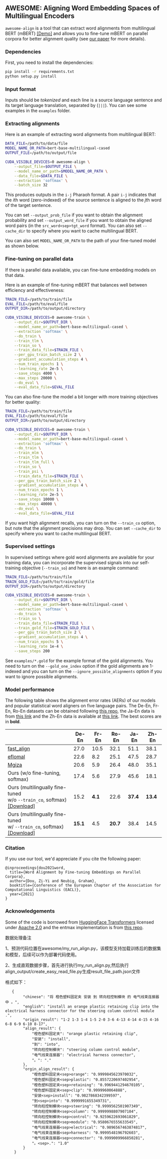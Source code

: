 ## AWESOME: Aligning Word Embedding Spaces of Multilingual Encoders

`awesome-align` is a tool that can extract word alignments from multilingual BERT (mBERT) [[Demo]](https://colab.research.google.com/drive/1205ubqebM0OsZa1nRgbGJBtitgHqIVv6?usp=sharing) and allows you to fine-tune mBERT on parallel corpora for better alignment quality (see [our paper](https://arxiv.org/abs/2101.08231) for more details).

### Dependencies

First, you need to install the dependencies:

```bash
pip install -r requirements.txt
python setup.py install
```

### Input format

Inputs should be *tokenized* and each line is a source language sentence and its target language translation, separated by (` ||| `). You can see some examples in the `examples` folder.

### Extracting alignments

Here is an example of extracting word alignments from multilingual BERT:

```bash
DATA_FILE=/path/to/data/file
MODEL_NAME_OR_PATH=bert-base-multilingual-cased
OUTPUT_FILE=/path/to/output/file

CUDA_VISIBLE_DEVICES=0 awesome-align \
    --output_file=$OUTPUT_FILE \
    --model_name_or_path=$MODEL_NAME_OR_PATH \
    --data_file=$DATA_FILE \
    --extraction 'softmax' \
    --batch_size 32
```

This produces outputs in the `i-j` Pharaoh format. A pair `i-j` indicates that the <i>i</i>th word (zero-indexed) of the source sentence is aligned to the <i>j</i>th word of the target sentence. 

You can set `--output_prob_file` if you want to obtain the alignment probability and set `--output_word_file` if you want to obtain the aligned word pairs (in the `src_word<sep>tgt_word` format). You can also set `--cache_dir` to specify where you want to cache multilingual BERT.

You can also set `MODEL_NAME_OR_PATH` to the path of your fine-tuned model as shown below.

### Fine-tuning on parallel data

If there is parallel data available, you can fine-tune embedding models on that data.

Here is an example of fine-tuning mBERT that balances well between efficiency and effectiveness:

```bash
TRAIN_FILE=/path/to/train/file
EVAL_FILE=/path/to/eval/file
OUTPUT_DIR=/path/to/output/directory

CUDA_VISIBLE_DEVICES=0 awesome-train \
    --output_dir=$OUTPUT_DIR \
    --model_name_or_path=bert-base-multilingual-cased \
    --extraction 'softmax' \
    --do_train \
    --train_tlm \
    --train_so \
    --train_data_file=$TRAIN_FILE \
    --per_gpu_train_batch_size 2 \
    --gradient_accumulation_steps 4 \
    --num_train_epochs 1 \
    --learning_rate 2e-5 \
    --save_steps 4000 \
    --max_steps 20000 \
    --do_eval \
    --eval_data_file=$EVAL_FILE
```

You can also fine-tune the model a bit longer with more training objectives for better quality:

```bash
TRAIN_FILE=/path/to/train/file
EVAL_FILE=/path/to/eval/file
OUTPUT_DIR=/path/to/output/directory

CUDA_VISIBLE_DEVICES=0 awesome-train \
    --output_dir=$OUTPUT_DIR \
    --model_name_or_path=bert-base-multilingual-cased \
    --extraction 'softmax' \
    --do_train \
    --train_mlm \
    --train_tlm \
    --train_tlm_full \
    --train_so \
    --train_psi \
    --train_data_file=$TRAIN_FILE \
    --per_gpu_train_batch_size 2 \
    --gradient_accumulation_steps 4 \
    --num_train_epochs 1 \
    --learning_rate 2e-5 \
    --save_steps 10000 \
    --max_steps 40000 \
    --do_eval \
    --eval_data_file=$EVAL_FILE
```

If you want high alignment recalls, you can turn on the `--train_co` option, but note that the alignment precisions may drop. You can set `--cache_dir` to specify where you want to cache multilingual BERT.

### Supervised settings

In supervised settings where gold word alignments are available for your training data, you can incorporate the supervised signals into our self-training objective (`--train_so`) and here is an example command:

```bash
TRAIN_FILE=/path/to/train/file
TRAIN_GOLD_FILE=/path/to/train/gold/file
OUTPUT_DIR=/path/to/output/directory

CUDA_VISIBLE_DEVICES=0 awesome-train \
    --output_dir=$OUTPUT_DIR \
    --model_name_or_path=bert-base-multilingual-cased \
    --extraction 'softmax' \
    --do_train \
    --train_so \
    --train_data_file=$TRAIN_FILE \
    --train_gold_file=$TRAIN_GOLD_FILE \
    --per_gpu_train_batch_size 2 \
    --gradient_accumulation_steps 4 \
    --num_train_epochs 5 \
    --learning_rate 1e-4 \
    --save_steps 200
```

See `examples/*.gold` for the example format of the gold alignments. You need to turn on the `--gold_one_index` option if the gold alignments are 1-indexed and you can turn on the `--ignore_possible_alignments` option if you want to ignore possible alignments.

### Model performance

The following table shows the alignment error rates (AERs) of our models and popular statistical word aligners on five language pairs. The De-En, Fr-En, Ro-En datasets can be obtained following [this repo](https://github.com/lilt/alignment-scripts), the Ja-En data is from [this link](http://www.phontron.com/kftt/) and the Zh-En data is available at [this link](http://nlp.csai.tsinghua.edu.cn/~ly/systems/TsinghuaAligner/TsinghuaAligner.html). The best scores are in **bold**.

|            | De-En | Fr-En | Ro-En | Ja-En | Zh-En |
| -| ------- | ------- | ------- | ------- | ------- |
| [fast\_align](https://github.com/clab/fast_align) | 27.0 | 10.5 | 32.1 | 51.1 | 38.1 |
| [eflomal](https://github.com/robertostling/eflomal) | 22.6 | 8.2 | 25.1 | 47.5 | 28.7 |
| [Mgiza](https://github.com/moses-smt/mgiza)    | 20.6 | 5.9 | 26.4 | 48.0 | 35.1 |
| Ours (w/o fine-tuning, softmax) | 17.4 | 5.6 | 27.9 | 45.6 | 18.1 |
| Ours (multilingually fine-tuned <br/>  w/o `--train_co`, softmax) [[Download]](https://drive.google.com/file/d/1IcQx6t5qtv4bdcGjjVCwXnRkpr67eisJ/view?usp=sharing) | 15.2 | **4.1** | 22.6 | **37.4** | **13.4** |
| Ours (multilingually fine-tuned <br/>  w/ `--train_co`, softmax) [[Download]](https://drive.google.com/file/d/1IluQED1jb0rjITJtyj4lNMPmaRFyMslg/view?usp=sharing) |  **15.1** | 4.5 | **20.7** | 38.4 | 14.5 |


### Citation

If you use our tool, we'd appreciate if you cite the following paper:

```
@inproceedings{dou2021word,
  title={Word Alignment by Fine-tuning Embeddings on Parallel Corpora},
  author={Dou, Zi-Yi and Neubig, Graham},
  booktitle={Conference of the European Chapter of the Association for Computational Linguistics (EACL)},
  year={2021}
}
```


### Acknowledgements

Some of the code is borrowed from [HuggingFace Transformers](https://github.com/huggingface/transformers) licensed under [Apache 2.0](https://github.com/huggingface/transformers/blob/master/LICENSE) and the entmax implementation is from [this repo](https://github.com/deep-spin/entmax).





数据处理备注

1、预测代码位置在awesome/my_run_align.py，该模型支持加载训练后的数据集和模型，后续可以作为部署代码使用。

2、生成直观数据步骤，首先进行执行my_run_align.py,然后执行align_output/create_easy_read_file.py生成result_file_path.json文件

格式如下：

```
   {
        "chinese": "将 橙色塑料固定夹 安装 到 转向柱控制模块 的 电气线束连接器 中 。",
        "english": "install an orange plastic retaining clip into the electrical harness connector for the steering column control module .",
        "origin_result": "1-2 1-3 1-4 1-5 2-0 3-6 4-13 4-14 4-15 4-16 6-8 6-9 6-10 8-17",
        "align_result": {
            "橙色塑料固定夹": "orange plastic retaining clip",
            "安装": "install",
            "到": "into",
            "转向柱控制模块": "steering column control module",
            "电气线束连接器": "electrical harness connector",
            "。": "."
        },
        "orgin_align_result": {
            "橙色塑料固定夹<sep>orange": "0.9999845623970032",
            "橙色塑料固定夹<sep>plastic": "0.8557220697402954",
            "橙色塑料固定夹<sep>retaining": "0.9969441294670105",
            "橙色塑料固定夹<sep>clip": "0.9999960064888",
            "安装<sep>install": "0.9827868342399597",
            "到<sep>into": "0.9999991655349731",
            "转向柱控制模块<sep>steering": "0.9999562501907349",
            "转向柱控制模块<sep>column": "0.9999998807907104",
            "转向柱控制模块<sep>control": "0.9259622693061829",
            "转向柱控制模块<sep>module": "0.9580676555633545",
            "电气线束连接器<sep>electrical": "0.9896567463874817",
            "电气线束连接器<sep>harness": "0.9999548196792603",
            "电气线束连接器<sep>connector": "0.9999009966850281",
            "。<sep>.": "1.0"
        }
    }
```


